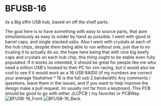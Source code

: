 # BFUSB-16
its a Big effin USB hub, based on off the shelf parts.

The goal here is to have something with easy to source parts, that asre simultaniously as easy to solder by hand as possible. I went with good ol barrel caps, and single stacked usbs. Also I went with crystals at each of the hub chips, despite them being able to run without one, just due to no trusting it to actually do so. the hope here being that with nice big beefy caps and crystals on each hub chip, this thing ought to be stable even fully populated.
If it works as intended, it should be great for people like me who need a million USB's hooked to their PC for sim racing, but it would also be cool to see if it would work as a 16 USB RAID0 (if my numbers are correct your average flashdrive * 16 is the full usb 2 bandwidth)
Any comments / questions, leave them in the issues, and if you want to help improve the design make a pull request. Im usually not far from a keyboard. This PCB should be good to go with either JLCPCB ( my favorite) or PCBWay.
![BFUSB-16_Front](https://user-images.githubusercontent.com/13729411/235284837-96a1e819-8623-4b37-9245-4ccc3a3ac4fc.png)
![BFUSB-16_Back](https://user-images.githubusercontent.com/13729411/235284838-ae21c07c-0630-418e-99f5-ecd7f99283a0.png)

